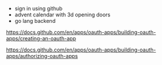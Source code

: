 
* sign in using github
* advent calendar with 3d opening doors
* go lang backend

https://docs.github.com/en/apps/oauth-apps/building-oauth-apps/creating-an-oauth-app


https://docs.github.com/en/apps/oauth-apps/building-oauth-apps/authorizing-oauth-apps